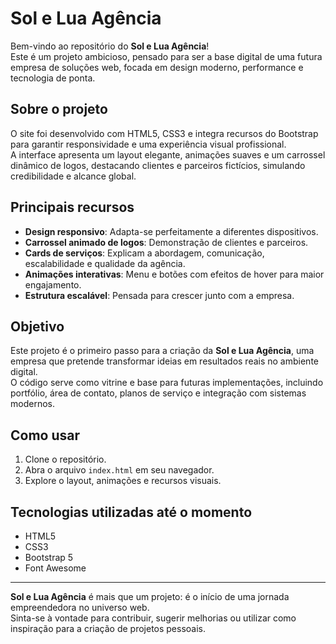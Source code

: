# Sol e Lua Agência

Bem-vindo ao repositório do **Sol e Lua Agência**!  
Este é um projeto ambicioso, pensado para ser a base digital de uma futura empresa de soluções web, focada em design moderno, performance e tecnologia de ponta.

## Sobre o projeto

O site foi desenvolvido com HTML5, CSS3 e integra recursos do Bootstrap para garantir responsividade e uma experiência visual profissional.  
A interface apresenta um layout elegante, animações suaves e um carrossel dinâmico de logos, destacando clientes e parceiros fictícios, simulando credibilidade e alcance global.

## Principais recursos

- **Design responsivo**: Adapta-se perfeitamente a diferentes dispositivos.
- **Carrossel animado de logos**: Demonstração de clientes e parceiros.
- **Cards de serviços**: Explicam a abordagem, comunicação, escalabilidade e qualidade da agência.
- **Animações interativas**: Menu e botões com efeitos de hover para maior engajamento.
- **Estrutura escalável**: Pensada para crescer junto com a empresa.

## Objetivo

Este projeto é o primeiro passo para a criação da **Sol e Lua Agência**, uma empresa que pretende transformar ideias em resultados reais no ambiente digital.  
O código serve como vitrine e base para futuras implementações, incluindo portfólio, área de contato, planos de serviço e integração com sistemas modernos.

## Como usar

1. Clone o repositório.
2. Abra o arquivo `index.html` em seu navegador.
3. Explore o layout, animações e recursos visuais.

## Tecnologias utilizadas até o momento

- HTML5
- CSS3
- Bootstrap 5
- Font Awesome

---

**Sol e Lua Agência** é mais que um projeto: é o início de uma jornada empreendedora no universo web.  
Sinta-se à vontade para contribuir, sugerir melhorias ou utilizar como inspiração para a criação de projetos pessoais.
